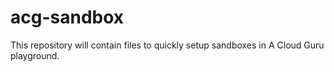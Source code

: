 # acg-sandbox
This repository will contain files to quickly setup sandboxes in A Cloud Guru playground.
